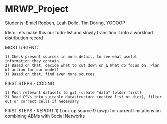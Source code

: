 # MRWP_Project
Students: Emiel Robben, Leah Dollo, Tim Döring, YOOOOP

Idea: Lets make this our todo-list and slowly transition it into a workload distribution record

MOST URGENT:

    1) Check present sources in more detail, to see what useful information they contain
    2) Based on that, decide what to cut down on & What do focus on. Plan of action for our model?
    3) Based on that, find even more sources

FIRST STEPS - CODING

    1) Push relevant datasets to git (create "data" folder first)
    2) Read CSVs into suitable datastructure (nested list or dict), filter out or correct cells if necessary

FIRST STEPS - REPORT
    1) Look up source 9 (pwp) for current limitations on combining ABMs with Social Networks
